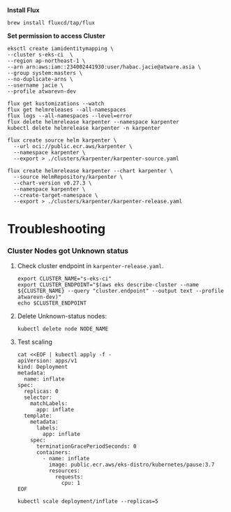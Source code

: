 **Install Flux**
```shell
brew install fluxcd/tap/flux
```
**Set permission to access Cluster**
```shell
eksctl create iamidentitymapping \
--cluster s-eks-ci  \
--region ap-northeast-1 \
--arn arn:aws:iam::234002441930:user/habac.jacie@atware.asia \
--group system:masters \
--no-duplicate-arns \
--username jacie \
--profile atwarevn-dev
```
```shell
flux get kustomizations --watch
flux get helmreleases --all-namespaces
flux logs --all-namespaces --level=error
flux delete helmrelease karpenter --namespace karpenter
kubectl delete helmrelease karpenter -n karpenter
```
```shell
flux create source helm karpenter \
  --url oci://public.ecr.aws/karpenter \
  --namespace karpenter \
  --export > ./clusters/karpenter/karpenter-source.yaml
```

```shell
flux create helmrelease karpenter --chart karpenter \
  --source HelmRepository/karpenter \
  --chart-version v0.27.3 \
  --namespace karpenter \
  --create-target-namespace \
  --export > ./clusters/karpenter/karpenter-release.yaml
```

# Troubleshooting
### Cluster Nodes got Unknown status
1. Check cluster endpoint in `karpenter-release.yaml`.
   ```shell
   export CLUSTER_NAME="s-eks-ci"
   export CLUSTER_ENDPOINT="$(aws eks describe-cluster --name ${CLUSTER_NAME} --query "cluster.endpoint" --output text --profile atwarevn-dev)"
   echo $CLUSTER_ENDPOINT
   ```
2. Delete Unknown-status nodes:
    ```shell
   kubectl delete node NODE_NAME
   ```
3. Test scaling
   ```shell
   cat <<EOF | kubectl apply -f -
   apiVersion: apps/v1
   kind: Deployment
   metadata:
     name: inflate
   spec:
     replicas: 0
     selector:
       matchLabels:
         app: inflate
     template:
       metadata:
         labels:
           app: inflate
       spec:
         terminationGracePeriodSeconds: 0
         containers:
           - name: inflate
             image: public.ecr.aws/eks-distro/kubernetes/pause:3.7
             resources:
               requests:
                 cpu: 1
   EOF
   ```
   ```shell
   kubectl scale deployment/inflate --replicas=5
   ```
